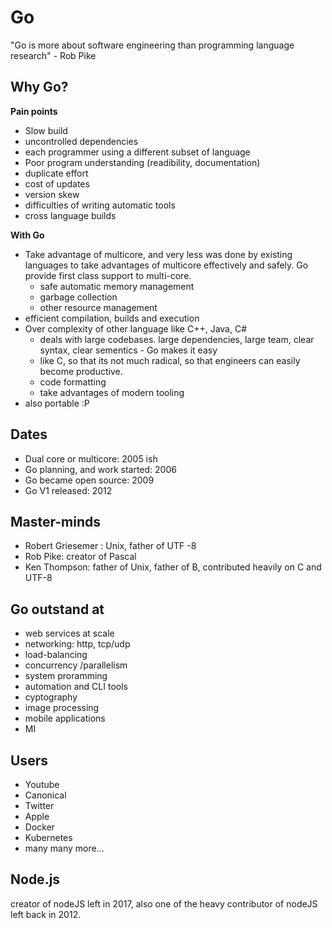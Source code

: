 # Go

"Go is more about software engineering than programming language research" - Rob Pike

## Why Go?

**Pain points**

* Slow build
* uncontrolled dependencies
* each programmer using a different subset of language
* Poor program understanding (readibility, documentation)
* duplicate effort
* cost of updates
* version skew
* difficulties of writing automatic tools
* cross language builds

**With Go**

* Take advantage of multicore, and very less was done by existing languages to take advantages of multicore effectively and safely. Go provide first class support to multi-core.
  * safe automatic memory management
  * garbage collection
  * other resource management
* efficient compilation, builds and execution
* Over complexity of other language like C++, Java, C#
  * deals with large codebases. large dependencies, large team, clear syntax, clear sementics - Go makes it easy
  * like C, so that its not much radical, so that engineers can easily become productive.
  * code formatting
  * take advantages of modern tooling
* also portable :P

## Dates

* Dual core or multicore: 2005 ish
* Go planning, and work started: 2006
* Go became open source: 2009
* Go V1 released: 2012

## Master-minds

* Robert Griesemer : Unix, father of UTF -8
* Rob Pike: creator of Pascal
* Ken Thompson: father of Unix, father of B, contributed heavily on C and UTF-8

## Go outstand at

* web services at scale
* networking: http, tcp/udp
* load-balancing
* concurrency /parallelism
* system proramming
* automation and CLI tools
* cyptography
* image processing
* mobile applications
* MI

## Users

* Youtube
* Canonical
* Twitter
* Apple
* Docker
* Kubernetes
* many many more...

## Node.js

creator of nodeJS left in 2017, also one of the heavy contributor of nodeJS left back in 2012.

